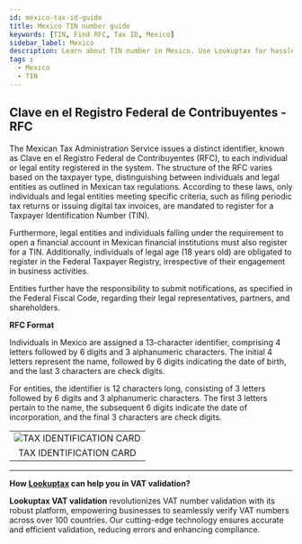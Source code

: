 ```yaml
---
id: mexico-tax-id-guide
title: Mexico TIN number guide
keywords: [TIN, Find RFC, Tax ID, Mexico]
sidebar_label: Mexico
description: Learn about TIN number in Mexico. Use Lookuptax for hassle-free tax id validation in Mexico and other 100+ countries
tags : 
  - Mexico
  - TIN
---
```


## Clave en el Registro Federal de Contribuyentes - RFC

The Mexican Tax Administration Service issues a distinct identifier, known as Clave en el Registro Federal de Contribuyentes (RFC), to each individual or legal entity registered in the system. The structure of the RFC varies based on the taxpayer type, distinguishing between individuals and legal entities as outlined in Mexican tax regulations. According to these laws, only individuals and legal entities meeting specific criteria, such as filing periodic tax returns or issuing digital tax invoices, are mandated to register for a Taxpayer Identification Number (TIN).

Furthermore, legal entities and individuals falling under the requirement to open a financial account in Mexican financial institutions must also register for a TIN. Additionally, individuals of legal age (18 years old) are obligated to register in the Federal Taxpayer Registry, irrespective of their engagement in business activities.

Entities further have the responsibility to submit notifications, as specified in the Federal Fiscal Code, regarding their legal representatives, partners, and shareholders.


**RFC Format**

Individuals in Mexico are assigned a 13-character identifier, comprising 4 letters followed by 6 digits and 3 alphanumeric characters. The initial 4 letters represent the name, followed by 6 digits indicating the date of birth, and the last 3 characters are check digits.

For entities, the identifier is 12 characters long, consisting of 3 letters followed by 6 digits and 3 alphanumeric characters. The first 3 letters pertain to the name, the subsequent 6 digits indicate the date of incorporation, and the final 3 characters are check digits.

<table align="center" border="0px" border-color="#dedede"><tr><td>
  <img src="/docs/img/taxid/rfc.PNG" alt="TAX IDENTIFICATION CARD" title="TAX IDENTIFICATION CARD"/>
  </td></tr>
  <tr><td align="center">TAX IDENTIFICATION CARD</td></tr>
</table>



----
**How [Lookuptax](https://lookuptax.com/) can help you in VAT validation?**

**Lookuptax VAT validation** revolutionizes VAT number validation with its robust platform, empowering businesses to seamlessly verify VAT numbers across over 100 countries. Our cutting-edge technology ensures accurate and efficient validation, reducing errors and enhancing compliance.